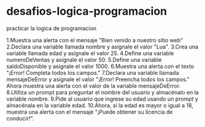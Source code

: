 # desafios-logica-programacion
practicar la logica de programacion


1.Muestra una alerta con el mensaje "Bien venido a nuestro sitio web"
2.Declara una variable llamada nombre y asígnale el valor "Lua".
3.Crea una variable llamada edad y asígnale el valor 25.
4.Define una variable numeroDeVentas y asígnale el valor 50.
5.Define una variable saldoDisponible y asígnale el valor 1000.
6.Muestra una alerta con el texto "¡Error! Completa todos los campos."
7.Declara una variable llamada mensajeDeError y asígnale el valor "¡Error! Preencha todos los campos." Ahora muestra una alerta con el valor de la variable mensajeDeError.
8.Utiliza un prompt para preguntar el nombre del usuario y almacénalo en la variable nombre.
9.Pide al usuario que ingrese su edad usando un prompt y almacénala en la variable edad.
10.Ahora, si la edad es mayor o igual a 18, muestra una alerta con el mensaje "¡Puede obtener su licencia de conducir!".
